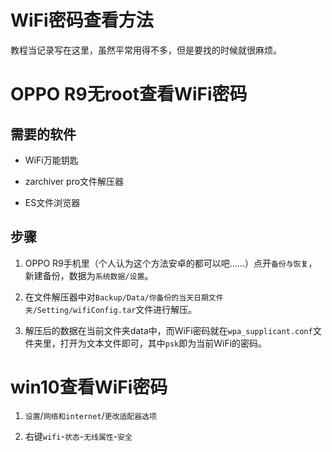 # WiFi密码查看方法


教程当记录写在这里，虽然平常用得不多，但是要找的时候就很麻烦。
<!--more-->

# OPPO R9无root查看WiFi密码

## 需要的软件
  
  * WiFi万能钥匙
  
  * zarchiver pro文件解压器
  
  * ES文件浏览器

## 步骤

  1. OPPO R9手机里（个人认为这个方法安卓的都可以吧……）点开`备份与恢复`，新建备份，数据为`系统数据/设置`。
  
  2. 在文件解压器中对`Backup/Data/你备份的当天日期文件夹/Setting/wifiConfig.tar`文件进行解压。
  
  3. 解压后的数据在当前文件夹data中，而WiFi密码就在`wpa_supplicant.conf`文件夹里，打开为文本文件即可，其中`psk`即为当前WiFi的密码。
  
# win10查看WiFi密码

  1. `设置`/`网络和internet`/`更改适配器选项`
  
  2. 右键`wifi`-`状态`-`无线属性`-`安全`